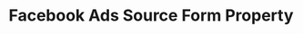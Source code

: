 ---
# -------------------------- #
#        CONTENT TYPE        #
# -------------------------- #

content-type: "api-form"
form-type: "source"
key: "source-form-properties-facebook-ads-object"


# -------------------------- #
#        OBJECT INFO         #
# -------------------------- #

title: "Facebook Ads Source Form Property"
api-type: "facebook"
display-name: "Facebook Ads"

source-type: "saas"
docs-name: "facebook-ads"

description: ""


# -------------------------- #
#      OBJECT ATTRIBUTES     #
# -------------------------- #

object-attributes:
  # - name: "aggregate_level"
  #   type: "PLACEHOLDER"
  #   description: "[PLACEHOLDER]"

  - name: "attribution_window"
    type: "string"
    required: false
    description: |
      Defines the number, in days, [Stitch should use as an attribution window]({{ site.baseurl }}/integrations/saas/facebook-ads#attribution-windows-data-extraction). An attribution window is the period of time for attributing results to ads and the lookback period after those actions occur during which ad results are counted.

      Accepted values, in days:

      - `1`
      - `7`
      - `28`

      To ensure your Facebook Ads and Stitch settings align, we recommend using the same attribution window in Stitch that you use in Facebook Ads. For example: If the attribution window is 28 days in Facebook, this value should be `28`.

      If your click and view windows differ, you should select the **greater** of the two. For example: If clicks have a window of `7` days and views have a window of `1` day, you should enter `7` for this setting.
    value: "7"

  - name: "include_deleted"
    type: "string"
    required: false
    description: "If `true`, Stitch will replicate data for deleted campaigns, ads, and adsets. **Note**: This data will not be included alongside insights data."
    value: "true"

  # - name: "insights_buffer_days"
  #   type: "string"
  #   description: "[PLACEHOLDER]"
---
